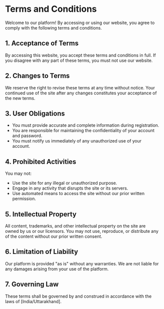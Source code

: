 # Terms and Conditions

Welcome to our platform! By accessing or using our website, you agree to comply with the following terms and conditions.

## 1. Acceptance of Terms
By accessing this website, you accept these terms and conditions in full. If you disagree with any part of these terms, you must not use our website.

## 2. Changes to Terms
We reserve the right to revise these terms at any time without notice. Your continued use of the site after any changes constitutes your acceptance of the new terms.

## 3. User Obligations
- You must provide accurate and complete information during registration.
- You are responsible for maintaining the confidentiality of your account and password.
- You must notify us immediately of any unauthorized use of your account.

## 4. Prohibited Activities
You may not:
- Use the site for any illegal or unauthorized purpose.
- Engage in any activity that disrupts the site or its servers.
- Use automated means to access the site without our prior written permission.

## 5. Intellectual Property
All content, trademarks, and other intellectual property on the site are owned by us or our licensors. You may not use, reproduce, or distribute any of the content without our prior written consent.

## 6. Limitation of Liability
Our platform is provided "as is" without any warranties. We are not liable for any damages arising from your use of the platform.

## 7. Governing Law
These terms shall be governed by and construed in accordance with the laws of [India/Uttarakhand].

